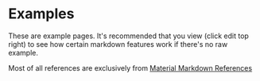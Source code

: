 
# Examples

These are example pages. It's recommended that you view (click edit top right) to see how certain markdown features work if there's no raw example.

Most of all references are exclusively from [Material Markdown References](https://squidfunk.github.io/mkdocs-material/reference/)